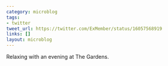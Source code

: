 ```yaml
---
category: microblog
tags:
- twitter
tweet_url: https://twitter.com/ExMember/status/16057568919
links: []
layout: microblog
---
```

Relaxing with an evening at The Gardens.
